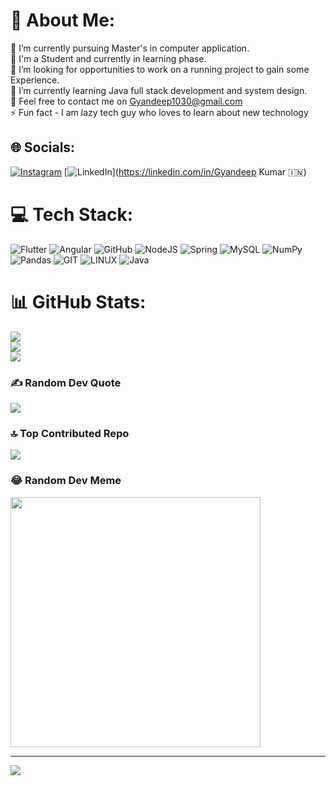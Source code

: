 # 💫 About Me:
🔭 I’m currently pursuing Master's in computer application.<br>👯 I'm a Student and currently in learning phase.<br>🤝 I’m looking for opportunities to work on a running project to gain some Experience. <br>🌱 I’m currently learning Java full stack development and system design.<br>💬 Feel free to contact me on Gyandeep1030@gmail.com<br>⚡ Fun fact - I am lazy tech guy who loves to learn about new technology


## 🌐 Socials:
[![Instagram](https://img.shields.io/badge/Instagram-%23E4405F.svg?logo=Instagram&logoColor=white)](https://instagram.com/Gyandeep1030) [![LinkedIn](https://img.shields.io/badge/LinkedIn-%230077B5.svg?logo=linkedin&logoColor=white)](https://linkedin.com/in/Gyandeep Kumar 🇮🇳) 

# 💻 Tech Stack:
![Flutter](https://img.shields.io/badge/Flutter-%2302569B.svg?style=for-the-badge&logo=Flutter&logoColor=white) ![Angular](https://img.shields.io/badge/angular-%23DD0031.svg?style=for-the-badge&logo=angular&logoColor=white) ![GitHub](https://img.shields.io/badge/GitHub-%23121011.svg?style=for-the-badge&logo=github&logoColor=white) ![NodeJS](https://img.shields.io/badge/node.js-6DA55F?style=for-the-badge&logo=node.js&logoColor=white) ![Spring](https://img.shields.io/badge/spring-%236DB33F.svg?style=for-the-badge&logo=spring&logoColor=white) ![MySQL](https://img.shields.io/badge/mysql-%2300f.svg?style=for-the-badge&logo=mysql&logoColor=white) ![NumPy](https://img.shields.io/badge/numpy-%23013243.svg?style=for-the-badge&logo=numpy&logoColor=white) ![Pandas](https://img.shields.io/badge/pandas-%23150458.svg?style=for-the-badge&logo=pandas&logoColor=white) ![GIT](https://img.shields.io/badge/Git-fc6d26?style=for-the-badge&logo=git&logoColor=white) ![LINUX](https://img.shields.io/badge/Linux-FCC624?style=for-the-badge&logo=linux&logoColor=black) ![Java](https://img.shields.io/badge/java-%23ED8B00.svg?style=for-the-badge&logo=java&logoColor=white)
# 📊 GitHub Stats:
![](https://github-readme-stats.vercel.app/api?username=Gyandeep1030&theme=dark&hide_border=false&include_all_commits=true&count_private=true)<br/>
![](https://github-readme-streak-stats.herokuapp.com/?user=Gyandeep1030&theme=dark&hide_border=false)<br/>
![](https://github-readme-stats.vercel.app/api/top-langs/?username=Gyandeep1030&theme=dark&hide_border=false&include_all_commits=true&count_private=true&layout=compact)

### ✍️ Random Dev Quote
![](https://quotes-github-readme.vercel.app/api?type=horizontal&theme=radical)

### 🔝 Top Contributed Repo
![](https://github-contributor-stats.vercel.app/api?username=Gyandeep1030&limit=5&theme=dark&combine_all_yearly_contributions=true)

### 😂 Random Dev Meme
<img src='https://randommeme-five.vercel.app/' style="height: 400px;"/>

---
[![](https://visitcount.itsvg.in/api?id=Gyandeep1030&icon=0&color=0)](https://visitcount.itsvg.in)

<!-- Proudly created with GPRM ( https://gprm.itsvg.in ) -->

